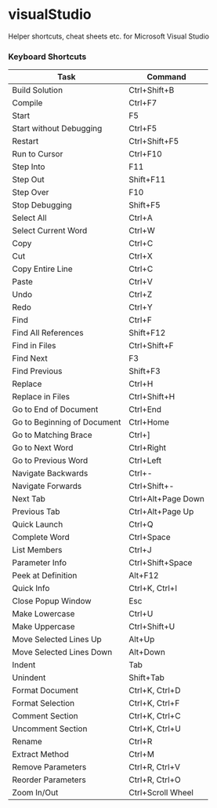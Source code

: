 # visualStudio
Helper shortcuts, cheat sheets etc. for Microsoft Visual Studio

### Keyboard Shortcuts

Task | Command
---- | ----
Build Solution | Ctrl+Shift+B
Compile | Ctrl+F7
Start | F5
Start without Debugging | Ctrl+F5
Restart | Ctrl+Shift+F5
Run to Cursor | Ctrl+F10
Step Into | F11
Step Out | Shift+F11
Step Over | F10
Stop Debugging | Shift+F5
Select All | Ctrl+A
Select Current Word | Ctrl+W
Copy | Ctrl+C
Cut | Ctrl+X
Copy Entire Line | Ctrl+C
Paste | Ctrl+V
Undo | Ctrl+Z
Redo | Ctrl+Y
Find | Ctrl+F
Find All References | Shift+F12
Find in Files | Ctrl+Shift+F
Find Next | F3
Find Previous | Shift+F3
Replace | Ctrl+H
Replace in Files | Ctrl+Shift+H
Go to End of Document | Ctrl+End
Go to Beginning of Document | Ctrl+Home
Go to Matching Brace | Ctrl+]
Go to Next Word | Ctrl+Right
Go to Previous Word | Ctrl+Left
Navigate Backwards | Ctrl+-
Navigate Forwards | Ctrl+Shift+-
Next Tab | Ctrl+Alt+Page Down
Previous Tab | Ctrl+Alt+Page Up
Quick Launch | Ctrl+Q
Complete Word | Ctrl+Space
List Members | Ctrl+J
Parameter Info | Ctrl+Shift+Space
Peek at Definition | Alt+F12
Quick Info | Ctrl+K, Ctrl+I
Close Popup Window | Esc
Make Lowercase | Ctrl+U
Make Uppercase | Ctrl+Shift+U
Move Selected Lines Up | Alt+Up
Move Selected Lines Down | Alt+Down
Indent | Tab
Unindent | Shift+Tab
Format Document | Ctrl+K, Ctrl+D
Format Selection | Ctrl+K, Ctrl+F
Comment Section | Ctrl+K, Ctrl+C
Uncomment Section | Ctrl+K, Ctrl+U
Rename | Ctrl+R
Extract Method | Ctrl+M
Remove Parameters | Ctrl+R, Ctrl+V
Reorder Parameters | Ctrl+R, Ctrl+O
Zoom In/Out | Ctrl+Scroll Wheel


